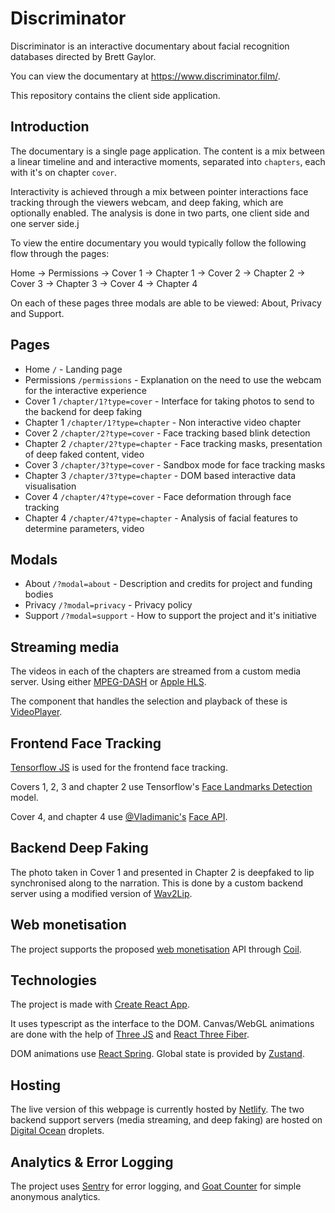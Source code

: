 # Discriminator

Discriminator is an interactive documentary about facial recognition databases directed by Brett Gaylor.

You can view the documentary at <https://www.discriminator.film/>.

This repository contains the client side application.

## Introduction

The documentary is a single page application. The content is a mix between a linear timeline and and interactive moments, separated into `chapters`, each with it's on chapter `cover`.

Interactivity is achieved through a mix between pointer interactions face tracking through the viewers webcam, and deep faking, which are optionally enabled. The analysis is done in two parts, one client side and one server side.j

To view the entire documentary you would typically follow the following flow through the pages:

Home -> Permissions -> Cover 1 -> Chapter 1 -> Cover 2 -> Chapter 2 -> Cover 3 -> Chapter 3 -> Cover 4 -> Chapter 4

On each of these pages three modals are able to be viewed: About, Privacy and Support.

## Pages

- Home `/` - Landing page
- Permissions `/permissions` - Explanation on the need to use the webcam for the interactive experience
- Cover 1 `/chapter/1?type=cover` - Interface for taking photos to send to the backend for deep faking
- Chapter 1 `/chapter/1?type=chapter` - Non interactive video chapter
- Cover 2 `/chapter/2?type=cover` - Face tracking based blink detection
- Chapter 2 `/chapter/2?type=chapter` - Face tracking masks, presentation of deep faked content, video
- Cover 3 `/chapter/3?type=cover` - Sandbox mode for face tracking masks
- Chapter 3 `/chapter/3?type=chapter` - DOM based interactive data visualisation
- Cover 4 `/chapter/4?type=cover` - Face deformation through face tracking
- Chapter 4 `/chapter/4?type=chapter` - Analysis of facial features to determine parameters, video

## Modals

- About `/?modal=about` - Description and credits for project and funding bodies
- Privacy `/?modal=privacy` - Privacy policy
- Support `/?modal=support` - How to support the project and it's initiative

## Streaming media

The videos in each of the chapters are streamed from a custom media server. Using either [MPEG-DASH](https://en.wikipedia.org/wiki/Dynamic_Adaptive_Streaming_over_HTTP) or [Apple HLS](https://developer.apple.com/streaming/).

The component that handles the selection and playback of these is [VideoPlayer](src\components\VideoPlayer.tsx).

## Frontend Face Tracking

[Tensorflow JS](https://www.tensorflow.org/js) is used for the frontend face tracking.

Covers 1, 2, 3 and chapter 2 use Tensorflow's [Face Landmarks Detection](https://github.com/tensorflow/tfjs-models/commits/master/face-landmarks-detection) model.

Cover 4, and chapter 4 use [@Vladimanic's](https://github.com/vladmandic) [Face API](https://github.com/vladmandic/face-api).

## Backend Deep Faking

The photo taken in Cover 1 and presented in Chapter 2 is deepfaked to lip synchronised along to the narration. This is done by a custom backend server using a modified version of [Wav2Lip](https://github.com/Rudrabha/Wav2Lip).

## Web monetisation

The project supports the proposed [web monetisation](https://webmonetization.org/) API through [Coil](https://coil.com/).

## Technologies

The project is made with [Create React App](https://github.com/facebook/create-react-app).

It uses typescript as the interface to the DOM. Canvas/WebGL animations are done with the help of [Three JS](https://threejs.org/) and [React Three Fiber](https://github.com/pmndrs/react-three-fiber).

DOM animations use [React Spring](https://react-spring.io/).
Global state is provided by [Zustand](https://github.com/pmndrs/zustand).

## Hosting

The live version of this webpage is currently hosted by [Netlify](https://www.netlify.com/). The two backend support servers (media streaming, and deep faking) are hosted on [Digital Ocean](https://www.digitalocean.com/) droplets.

## Analytics & Error Logging

The project uses [Sentry](https://sentry.io/) for error logging, and [Goat Counter](https://www.goatcounter.com/) for simple anonymous analytics.
